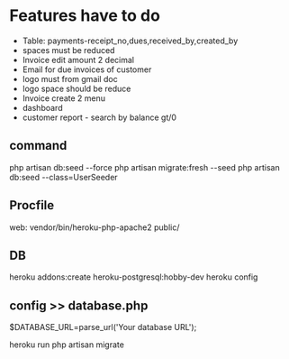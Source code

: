 # Features have to do

- Table: payments-receipt_no,dues,received_by,created_by
- spaces must be reduced
- Invoice edit amount 2 decimal
- Email for due invoices of customer
- logo must from gmail doc
- logo space should be reduce
- Invoice create 2 menu
- dashboard
- customer report - search by balance gt/0

## command

php artisan db:seed --force
php artisan migrate:fresh --seed
php artisan db:seed --class=UserSeeder

## Procfile
web: vendor/bin/heroku-php-apache2 public/
## DB
heroku addons:create heroku-postgresql:hobby-dev
heroku config

## config  >>  database.php
$DATABASE_URL=parse_url('Your database URL');

heroku run php artisan migrate

